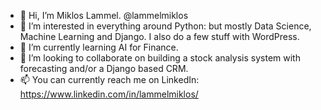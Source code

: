 - 👋 Hi, I’m Miklos Lammel. @lammelmiklos
- 👀 I’m interested in everything around Python: but mostly Data Science, Machine Learning and Django. I also do a few stuff with WordPress.
- 🌱 I’m currently learning AI for Finance.
- 💞️ I’m looking to collaborate on building a stock analysis system with forecasting and/or a Django based CRM.
- 📫 You can currently reach me on LinkedIn: https://www.linkedin.com/in/lammelmiklos/

<!---
lammelmiklos/lammelmiklos is a ✨ special ✨ repository because its `README.md` (this file) appears on your GitHub profile.
You can click the Preview link to take a look at your changes.
--->
